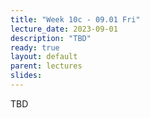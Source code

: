 ```yaml
---
title: "Week 10c - 09.01 Fri"
lecture_date: 2023-09-01
description: "TBD"
ready: true
layout: default
parent: lectures
slides: 
---
```


TBD